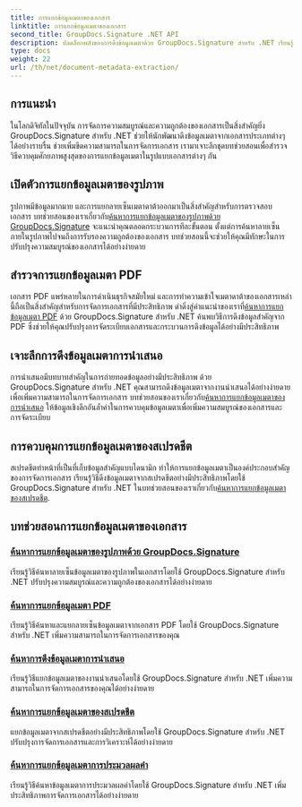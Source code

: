 ```yaml
---
title: การแยกข้อมูลเมตาของเอกสาร
linktitle: การแยกข้อมูลเมตาของเอกสาร
second_title: GroupDocs.Signature .NET API
description: ปลดล็อกพลังของการดึงข้อมูลเมตาด้วย GroupDocs.Signature สำหรับ .NET เรียนรู้การค้นหาและแยกข้อมูลเมตาของเอกสารอย่างง่ายดายเพื่อการจัดการที่ได้รับการปรับปรุง
type: docs
weight: 22
url: /th/net/document-metadata-extraction/
---
```


## การแนะนำ

ในโลกดิจิทัลในปัจจุบัน การจัดการความสมบูรณ์และความถูกต้องของเอกสารเป็นสิ่งสำคัญยิ่ง GroupDocs.Signature สำหรับ .NET ช่วยให้นักพัฒนาดึงข้อมูลเมตาจากเอกสารประเภทต่างๆ ได้อย่างราบรื่น ช่วยเพิ่มขีดความสามารถในการจัดการเอกสาร เรามาเจาะลึกชุดบทช่วยสอนเพื่อสำรวจวิธีควบคุมศักยภาพสูงสุดของการแยกข้อมูลเมตาในรูปแบบเอกสารต่างๆ กัน

## เปิดตัวการแยกข้อมูลเมตาของรูปภาพ
 รูปภาพมีข้อมูลมากมาย และการแยกลายเซ็นเมตาดาต้าออกมาเป็นสิ่งสำคัญสำหรับการตรวจสอบเอกสาร บทช่วยสอนของเราเกี่ยวกับ[ค้นหาการแยกข้อมูลเมตาของรูปภาพด้วย GroupDocs.Signature](./search-image-metadata-extraction/) จะแนะนำคุณตลอดกระบวนการทีละขั้นตอน ตั้งแต่การค้นหาลายเซ็นภายในรูปภาพไปจนถึงการรับรองความถูกต้องของเอกสาร บทช่วยสอนนี้จะช่วยให้คุณมีทักษะในการปรับปรุงความสมบูรณ์ของเอกสารได้อย่างง่ายดาย

## สำรวจการแยกข้อมูลเมตา PDF
เอกสาร PDF แพร่หลายในการดำเนินธุรกิจสมัยใหม่ และการทำความเข้าใจเมตาดาต้าของเอกสารเหล่านี้ถือเป็นสิ่งสำคัญสำหรับการจัดการเอกสารที่มีประสิทธิภาพ ดำดิ่งสู่คำแนะนำของเราที่[ค้นหาการแยกข้อมูลเมตา PDF](./search-pdf-metadata-extraction/) ด้วย GroupDocs.Signature สำหรับ .NET ค้นพบวิธีการดึงข้อมูลสำคัญจาก PDF ซึ่งช่วยให้คุณปรับปรุงการจัดระเบียบเอกสารและกระบวนการดึงข้อมูลได้อย่างมีประสิทธิภาพ

## เจาะลึกการดึงข้อมูลเมตาการนำเสนอ
 การนำเสนอมีบทบาทสำคัญในการถ่ายทอดข้อมูลอย่างมีประสิทธิภาพ ด้วย GroupDocs.Signature สำหรับ .NET คุณสามารถดึงข้อมูลเมตาจากงานนำเสนอได้อย่างง่ายดายเพื่อเพิ่มความสามารถในการจัดการเอกสาร บทช่วยสอนของเราเกี่ยวกับ[ค้นหาการแยกข้อมูลเมตาของการนำเสนอ](./search-presentation-metadata-extraction/) ให้ข้อมูลเชิงลึกอันล้ำค่าในการควบคุมข้อมูลเมตาเพื่อเพิ่มความสมบูรณ์ของเอกสารและการจัดระเบียบ

## การควบคุมการแยกข้อมูลเมตาของสเปรดชีต
สเปรดชีตทำหน้าที่เป็นที่เก็บข้อมูลสำคัญแบบไดนามิก ทำให้การแยกข้อมูลเมตาเป็นองค์ประกอบสำคัญของการจัดการเอกสาร เรียนรู้วิธีดึงข้อมูลเมตาจากสเปรดชีตอย่างมีประสิทธิภาพโดยใช้ GroupDocs.Signature สำหรับ .NET ในบทช่วยสอนของเราเกี่ยวกับ[ค้นหาการแยกข้อมูลเมตาของสเปรดชีต](./search-spreadsheet-metadata-extraction/). 

## บทช่วยสอนการแยกข้อมูลเมตาของเอกสาร
### [ค้นหาการแยกข้อมูลเมตาของรูปภาพด้วย GroupDocs.Signature](./search-image-metadata-extraction/)
เรียนรู้วิธีค้นหาลายเซ็นข้อมูลเมตาของรูปภาพในเอกสารโดยใช้ GroupDocs.Signature สำหรับ .NET ปรับปรุงความสมบูรณ์และความถูกต้องของเอกสารได้อย่างง่ายดาย
### [ค้นหาการแยกข้อมูลเมตา PDF](./search-pdf-metadata-extraction/)
เรียนรู้วิธีค้นหาและแยกลายเซ็นข้อมูลเมตาจากเอกสาร PDF โดยใช้ GroupDocs.Signature สำหรับ .NET เพิ่มความสามารถในการจัดการเอกสารของคุณ
### [ค้นหาการดึงข้อมูลเมตาการนำเสนอ](./search-presentation-metadata-extraction/)
เรียนรู้วิธีแยกข้อมูลเมตาของงานนำเสนอโดยใช้ GroupDocs.Signature สำหรับ .NET เพิ่มความสามารถในการจัดการเอกสารของคุณได้อย่างง่ายดาย
### [ค้นหาการแยกข้อมูลเมตาของสเปรดชีต](./search-spreadsheet-metadata-extraction/)
แยกข้อมูลเมตาจากสเปรดชีตอย่างมีประสิทธิภาพโดยใช้ GroupDocs.Signature สำหรับ .NET ปรับปรุงการจัดการเอกสารและการวิเคราะห์ได้อย่างง่ายดาย
### [ค้นหาการแยกข้อมูลเมตาการประมวลผลคำ](./search-word-processing-metadata-extraction/)
เรียนรู้วิธีค้นหาข้อมูลเมตาการประมวลผลคำโดยใช้ GroupDocs.Signature สำหรับ .NET เพิ่มประสิทธิภาพการจัดการเอกสารได้อย่างง่ายดาย